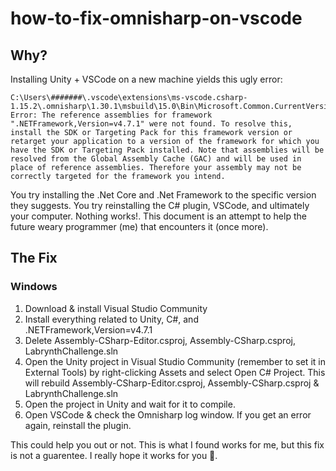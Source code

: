# how-to-fix-omnisharp-on-vscode
## Why?
Installing Unity + VSCode on a new machine yields this ugly error:
```
C:\Users\#######\.vscode\extensions\ms-vscode.csharp-1.15.2\.omnisharp\1.30.1\msbuild\15.0\Bin\Microsoft.Common.CurrentVersion.targets(1126,5): Error: The reference assemblies for framework ".NETFramework,Version=v4.7.1" were not found. To resolve this, install the SDK or Targeting Pack for this framework version or retarget your application to a version of the framework for which you have the SDK or Targeting Pack installed. Note that assemblies will be resolved from the Global Assembly Cache (GAC) and will be used in place of reference assemblies. Therefore your assembly may not be correctly targeted for the framework you intend.
```
You try installing the .Net Core and .Net Framework to the specific version they suggests. You try reinstalling the C# plugin, VSCode, and ultimately your computer. Nothing works!. This document is an attempt to help the future weary programmer (me) that encounters it (once more).

## The Fix
### Windows
1. Download & install Visual Studio Community
1. Install everything related to Unity, C#, and .NETFramework,Version=v4.7.1
1. Delete Assembly-CSharp-Editor.csproj, Assembly-CSharp.csproj, LabrynthChallenge.sln
1. Open the Unity project in Visual Studio Community (remember to set it in External Tools) by right-clicking Assets and select Open C# Project. This will rebuild Assembly-CSharp-Editor.csproj, Assembly-CSharp.csproj & LabrynthChallenge.sln
1. Open the project in Unity and wait for it to compile.
1. Open VSCode & check the Omnisharp log window. If you get an error again, reinstall the plugin.

This could help you out or not. This is what I found works for me, but this fix is not a guarentee. I really hope it works for you 🤞.
